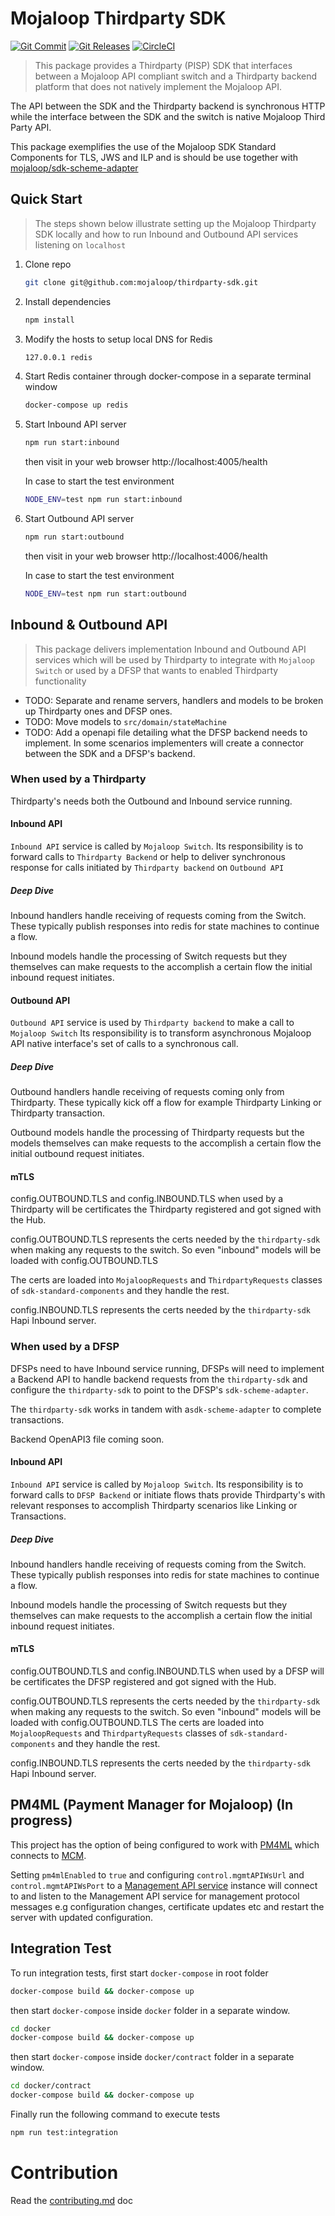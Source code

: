 # Mojaloop Thirdparty SDK
[![Git Commit](https://img.shields.io/github/last-commit/mojaloop/thirdparty-sdk.svg?style=flat)](https://github.com/mojaloop/thirdparty-sdk/commits/master)
[![Git Releases](https://img.shields.io/github/release/mojaloop/thirdparty-sdk.svg?style=flat)](https://github.com/mojaloop/thirdparty-sdk/releases)
[![CircleCI](https://circleci.com/gh/mojaloop/thirdparty-sdk.svg?style=svg)](https://circleci.com/gh/mojaloop/thirdparty-sdk)

> This package provides a Thirdparty (PISP) SDK that interfaces between a Mojaloop API compliant switch and a Thirdparty backend platform that does not natively implement the Mojaloop API.

The API between the SDK and the Thirdparty backend is synchronous HTTP while the interface between the SDK and the switch is native Mojaloop Third Party API.

This package exemplifies the use of the Mojaloop SDK Standard Components for TLS, JWS and ILP and is should be use together with [mojaloop/sdk-scheme-adapter](https://github.com/mojaloop/sdk-scheme-adapter)


## Quick Start
> The steps shown below illustrate setting up the Mojaloop Thirdparty SDK locally and how to run Inbound  and Outbound API services listening on `localhost`

1. Clone repo
   ```bash
   git clone git@github.com:mojaloop/thirdparty-sdk.git
   ```
2. Install dependencies
   ```bash
   npm install
   ```
3. Modify the hosts to setup local DNS for Redis
   ```bash
   127.0.0.1 redis
   ```
4. Start Redis container through docker-compose in a separate terminal window
   ```bash
   docker-compose up redis
   ```
5. Start Inbound API server
   ```bash
   npm run start:inbound
   ```
   then visit in your web browser http://localhost:4005/health

   In case to start the test environment
   ```bash
   NODE_ENV=test npm run start:inbound
   ```
6. Start Outbound API server
   ```bash
   npm run start:outbound
   ```
   then visit in your web browser http://localhost:4006/health

   In case to start the test environment
   ```bash
   NODE_ENV=test npm run start:outbound
   ```

## Inbound & Outbound API
> This package delivers implementation Inbound and Outbound API services which will be used by Thirdparty to integrate with `Mojaloop Switch`
  or used by a DFSP that wants to enabled Thirdparty functionality

  - TODO: Separate and rename servers, handlers and models to be broken up Thirdparty ones and DFSP ones.
  - TODO: Move models to `src/domain/stateMachine`
  - TODO: Add a openapi file detailing what the DFSP backend needs to implement.
         In some scenarios implementers will create a connector between the SDK and a DFSP's backend.
### When used by a Thirdparty
   Thirdparty's needs both the Outbound and Inbound service running.

#### Inbound API
   `Inbound API` service is called by `Mojaloop Switch`.
   Its responsibility is to forward calls to `Thirdparty Backend` or help to deliver synchronous response for calls initiated by `Thirdparty backend` on `Outbound API`

##### Deep Dive
   Inbound handlers handle receiving of requests coming from the Switch.
   These typically publish responses into redis for state machines to continue a flow.

   Inbound models handle the processing of Switch requests but they themselves
   can make requests to the accomplish a certain flow the initial inbound request initiates.
#### Outbound API
   `Outbound API` service is used by `Thirdparty backend` to make a call to `Mojaloop Switch`
   Its responsibility is to transform asynchronous Mojaloop API native interface's set of calls to a synchronous call.

##### Deep Dive
   Outbound handlers handle receiving of requests coming only from Thirdparty.
   These typically kick off a flow for example Thirdparty Linking or Thirdparty transaction.

   Outbound models handle the processing of Thirdparty requests but the models themselves
   can make requests to the accomplish a certain flow the initial outbound request initiates.

#### mTLS
   config.OUTBOUND.TLS and config.INBOUND.TLS when used by a Thirdparty will be
   certificates the Thirdparty registered and got signed with the Hub.

   config.OUTBOUND.TLS represents the certs needed by the `thirdparty-sdk` when making
   any requests to the switch. So even "inbound" models will be loaded with config.OUTBOUND.TLS

   The certs are loaded into `MojaloopRequests` and `ThirdpartyRequests` classes of `sdk-standard-components`
   and they handle the rest.

   config.INBOUND.TLS represents the certs needed by the `thirdparty-sdk` Hapi Inbound server.


### When used by a DFSP
   DFSPs need to have Inbound service running, DFSPs will need to implement
   a Backend API to handle backend requests from the `thirdparty-sdk` and configure
   the `thirdparty-sdk` to point to the DFSP's `sdk-scheme-adapter`.

   The `thirdparty-sdk` works in tandem with a`sdk-scheme-adapter` to complete transactions.

   Backend OpenAPI3 file coming soon.
#### Inbound API
   `Inbound API` service is called by `Mojaloop Switch`.
   Its responsibility is to forward calls to `DFSP Backend` or initiate flows thats provide Thirdparty's with relevant responses
   to accomplish Thirdparty scenarios like Linking or Transactions.

##### Deep Dive
   Inbound handlers handle receiving of requests coming from the Switch.
   These typically publish responses into redis for state machines to continue a flow.

   Inbound models handle the processing of Switch requests but they themselves
   can make requests to the accomplish a certain flow the initial inbound request initiates.
#### mTLS
   config.OUTBOUND.TLS and config.INBOUND.TLS when used by a DFSP will be
   certificates the DFSP registered and got signed with the Hub.

   config.OUTBOUND.TLS represents the certs needed by the `thirdparty-sdk` when making
   any requests to the switch. So even "inbound" models will be loaded with config.OUTBOUND.TLS
   The certs are loaded into `MojaloopRequests` and `ThirdpartyRequests` classes of `sdk-standard-components`
   and they handle the rest.

   config.INBOUND.TLS represents the certs needed by the `thirdparty-sdk` Hapi Inbound server.

## PM4ML (Payment Manager for Mojaloop) (In progress)

   This project has the option of being configured to work with [PM4ML](https://github.com/pm4ml) which connects to
   [MCM](https://github.com/modusbox/connection-manager-api).

   Setting `pm4mlEnabled` to `true` and configuring `control.mgmtAPIWsUrl` and `control.mgmtAPIWsPort` to
   a [Management API service](https://github.com/pm4ml/mojaloop-payment-manager-management-api) instance
   will connect to and listen to the Management API service for
   management protocol messages e.g configuration changes, certificate updates etc and restart the server
   with updated configuration.

## Integration Test
   To run integration tests, first start `docker-compose` in root folder

   ```bash
   docker-compose build && docker-compose up
   ```

   then start `docker-compose` inside `docker` folder in a separate window.
   ```bash
   cd docker
   docker-compose build && docker-compose up
   ```

   then start `docker-compose` inside `docker/contract` folder in a separate window.
   ```bash
   cd docker/contract
   docker-compose build && docker-compose up
   ```

   Finally run the following command to execute tests
   ```bash
   npm run test:integration
   ```

# Contribution
Read the [contributing.md](./contributing.md) doc

